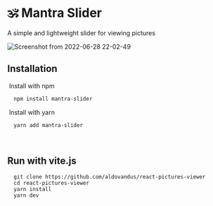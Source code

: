 # 🕉️ Mantra Slider

A simple and lightweight slider for viewing pictures

![Screenshot from 2022-06-28 22-02-49](https://user-images.githubusercontent.com/12563425/176276110-da96fa76-f88c-4566-b056-e730649bba95.png)

## Installation

​
Install with npm
​
```bash
  npm install mantra-slider
```
​
Install with yarn
​
```bash
  yarn add mantra-slider
```
​
## Run with vite.js

```
  git clone https://github.com/aldovandus/react-pictures-viewer
  cd react-pictures-viewer
  yarn install
  yarn dev
```
